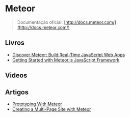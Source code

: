 # Meteor

> Documentação oficial: [http://docs.meteor.com/](http://docs.meteor.com/)

## Livros
* [Discover Meteor: Build Real-Time JavaScript Web Apps](http://www.discovermeteor.com/)
* [Getting Started with Meteor.js JavaScript Framework](http://www.packtpub.com/getting-started-with-meteor-javascript-framework/book)

## Videos

## Artigos
* [Prototyping With Meteor](http://net.tutsplus.com/tutorials/javascript-ajax/prototyping-with-meteor/)
* [Creating a Multi-Page Site with Meteor](http://net.tutsplus.com/tutorials/javascript-ajax/creating-a-multi-page-site-with-meteor/)
